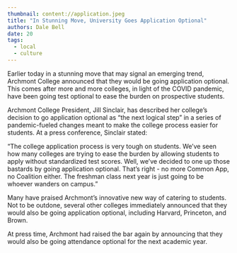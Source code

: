 ```yaml
---
thumbnail: content://application.jpeg
title: "In Stunning Move, University Goes Application Optional"
authors: Dale Bell
date: 20
tags:
  - local
  - culture
---
```


Earlier today in a stunning move that may signal an emerging trend, Archmont College announced that they would be going application optional. This comes after more and more colleges, in light of the COVID pandemic, have been going test optional to ease the burden on prospective students.

Archmont College President, Jill Sinclair, has described her college’s decision to go application optional as “the next logical step” in a series of pandemic-fueled changes meant to make the college process easier for students. At a press conference, Sinclair stated:

“The college application process is very tough on students. We’ve seen how many colleges are trying to ease the burden by allowing students to apply without standardized test scores. Well, we’ve decided to one up those bastards by going application optional. That’s right - no more Common App, no Coalition either. The freshman class next year is just going to be whoever wanders on campus.”

Many have praised Archmont’s innovative new way of catering to students. Not to be outdone, several other colleges immediately announced that they would also be going application optional, including Harvard, Princeton, and Brown. 

At press time, Archmont had raised the bar again by announcing that they would also be going attendance optional for the next academic year. 
